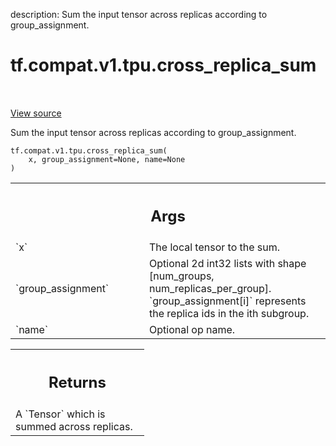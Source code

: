 description: Sum the input tensor across replicas according to group_assignment.

<div itemscope itemtype="http://developers.google.com/ReferenceObject">
<meta itemprop="name" content="tf.compat.v1.tpu.cross_replica_sum" />
<meta itemprop="path" content="Stable" />
</div>

# tf.compat.v1.tpu.cross_replica_sum

<!-- Insert buttons and diff -->

<table class="tfo-notebook-buttons tfo-api nocontent" align="left">

</table>

<a target="_blank" class="external" href="/code/stable/tensorflow/python/tpu/ops/tpu_ops.py">View source</a>



Sum the input tensor across replicas according to group_assignment.

<pre class="devsite-click-to-copy prettyprint lang-py tfo-signature-link">
<code>tf.compat.v1.tpu.cross_replica_sum(
    x, group_assignment=None, name=None
)
</code></pre>



<!-- Placeholder for "Used in" -->


<!-- Tabular view -->
 <table class="responsive fixed orange">
<colgroup><col width="214px"><col></colgroup>
<tr><th colspan="2"><h2 class="add-link">Args</h2></th></tr>

<tr>
<td>
`x`
</td>
<td>
The local tensor to the sum.
</td>
</tr><tr>
<td>
`group_assignment`
</td>
<td>
Optional 2d int32 lists with shape [num_groups,
num_replicas_per_group]. `group_assignment[i]` represents the replica ids
in the ith subgroup.
</td>
</tr><tr>
<td>
`name`
</td>
<td>
Optional op name.
</td>
</tr>
</table>



<!-- Tabular view -->
 <table class="responsive fixed orange">
<colgroup><col width="214px"><col></colgroup>
<tr><th colspan="2"><h2 class="add-link">Returns</h2></th></tr>
<tr class="alt">
<td colspan="2">
A `Tensor` which is summed across replicas.
</td>
</tr>

</table>

